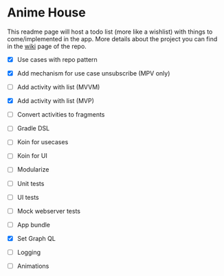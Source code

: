 # Anime House
This readme page will host a todo list (more like a wishlist) with things to come/implemented in the app. 
More details about the project you can find in the [wiki](https://github.com/ariszi/anime-house.wiki.git) page of the repo. 

- [X] Use cases with repo pattern
- [X] Add mechanism for use case unsubscribe (MPV only)
- [ ] Add activity with list (MVVM)
- [X] Add activity with list (MVP)
- [ ] Convert activities to fragments
- [ ] Gradle DSL
- [ ] Koin for usecases
- [ ] Koin for UI
- [ ] Modularize
- [ ] Unit tests
- [ ] UI tests
- [ ] Mock webserver tests
- [ ] App bundle
- [X] Set Graph QL
- [ ] Logging
- [ ] Animations

